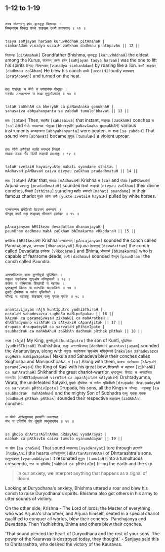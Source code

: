 ## 1-12 to 1-19


```shloka-sa

तस्य संजनयन् हर्षम् कुरुवृद्धः पितामहः ।
सिम्हनादम् विनद्य उच्चैः शङ्खम् दध्मौ प्रतापवान् ॥ १२ ॥

```
```shloka-sa-hk

tasya saMjayan harSam kuruvRddhaH pitAmahaH |
simhanAdam vinadya uccaiH zaGkham dadhmau pratApavAn || 12 ||

```
`पितामहः` `[pitAmahaH]` Grandfather Bhishma, `कुरुवृद्धः` `[kuruvRddhaH]` the eldest among the Kurus, `संजयन् तस्य हर्षम्` `[saMjayan tasya harSam]` was the one to lift his spirits `विनद्य सिम्हनादम्` `[vinadya simhanAdam]` by roaring like a lion. `दध्मौ शङ्खम्` `[dadhmau zaGkham]` He blew his conch `उच्चैः` `[uccaiH]` loudly `प्रतापवान्` `[pratApavAn]` and turned on the heat.


```shloka-sa

ततः शङ्खाः च भेर्याः च पणवानक गोमुखाः ।
सहसैव अभ्यहन्यन्त स शब्दः तुमुलोऽभवत् ॥ १३ ॥

```
```shloka-sa-hk

tataH zaGkhAH ca bheryAH ca paNavAnaka gomukhAH |
sahasaiva abhyahanyanta sa zabdaH tumulo'bhavat || 13 ||

```
`ततः` `[tataH]` Then, `सहसैव` `[sahasaiva]` that instant, `शङ्खाः` `[zaGkhAH]` conches `च` `[ca]` and `भेर्याः पणवानक गोमुखाः` `[bheryAH paNavAnaka gomukhAH]` various instruments `अभ्यहन्यन्त` `[abhyahanyanta]` were beaten. `स शब्दः` `[sa zabdaH]` That sound `अभवत्` `[abhavat]` became `तुमुलः` `[tumulaH]` a violent uproar.


```shloka-sa

ततः श्वेतैः हयैर्युक्ते महति स्यन्दने स्थितौ ।
माधवः पांडवः चैव दिव्यौ शङ्खौ प्रदध्मतुः ॥ १४ ॥

```
```shloka-sa-hk

tataH zvetaiH hayairyukte mahati syandane sthitau |
mAdhavaH pAMDavaH caiva divyau zaGkhau pradadhmatuH || 14 ||

```
`ततः` `[tataH]` After that, `माधवः` `[mAdhavaH]` Krishna `च` `[ca]` and `पांडवः` `[pAMDavaH]` Arjuna `प्रदध्मतुः` `[pradadhmatuH]` sounded `दिव्यौ शङ्खौ` `[divyau zaGkhau]` their divine conches, `स्थितौ` `[sthitau]` standing `महति स्यन्दने` `[mahati syandane]` in their famous chariot `युक्ते श्वेतैः हयैः` `[yukte zvetaiH hayaiH]` pulled by white horses.


```shloka-sa

पान्चजन्यम् हृषीकेशो देवदत्तम् धनन्जयः ।
पौन्ड्रम् दध्मौ महा शङ्खम् भीमकर्म वृकोदरः ॥ १५ ॥

```
```shloka-sa-hk

pAncajanyam hRSIkezo devadattam dhananjayaH |
paunDram dadhmau mahA zaGkham bhImakarma vRkodaraH || 15 ||

```
`हृषीकेशः` `[hRSIkezaH]` Krishna `पान्चजन्यम्` `[pAncajanyam]` sounded the conch called Panchajanya, `धनन्जयः` `[dhananjayaH]` Arjuna `देवदत्तम्` `[devadattam]` the conch called Devadatta `वृकोदरः` `[vRkodaraH]` and Bhima, `भीमकर्म` `[bhImakarma]` who is capable of fearsome deeds, `दध्मौ` `[dadhmau]` sounded `पौन्ड्रम्` `[paunDram]` the conch called Paundra.


```shloka-sa

अनन्तविजयम् राजा कुन्तीपुत्रो युधिष्ठिरः ।
नकुलः सहदेवश्च सुग्ःओष मणिपुष्पकौ ॥ १६ ॥
काश्यः च परमेष्वासः शिखण्डी च महारथः ।
धृष्टद्युम्नो विराटः च सात्यकिः चापराजितः ॥ १७ ॥
द्रुपदो द्रौपदेयाः च सर्वतः पृथिवीपते ।
सौभद्रः च महाबाहुः शङ्खान् दध्मुः पृथक् पृथक् ॥ १८ ॥

```
```shloka-sa-hk

anantavijayam rAjA kuntIputro yudhiSThiraH |
nakulaH sahadevazca sugHoSa maNipuSpakau || 16 ||
kAzyaH ca parameSvAsaH zikhaNDI ca mahArathaH |
dhRSTadyumno virATaH ca sAtyakiH cAparAjitaH || 17 ||
drupado draupadeyAH ca sarvataH pRthivIpate |
saubhadraH ca mahAbAhuH zaGkhAn dadhmuH pRthak pRthak || 18 ||

```
`राजा` `[rAjA]` My King, `कुन्तीपुत्रो` `[kuntIputro]` the son of Kunti, `युधिष्ठिरः` `[yudhiSThiraH]` Yudhishtira, `दध्मुः अनन्तविजयम्` `[dadhmuH anantavijayam]` sounded the Anantavijaya, along with `नकुलः सहदेवश्च सुग्ःओष मणिपुष्पकौ` `[nakulaH sahadevazca sugHoSa maNipuSpakau]` Nakula and Sahadeva blew their conches called Sughosha and Manipushpaka. `च` `[ca]` Along with them, `काश्यः परमेष्वासः` `[kAzyaH parameSvAsaH]` the King of Kasi with his great bow, `शिखण्डी च महारथः` `[zikhaNDI ca mahArathaH]` Shikhandi the great chariot-warrior, `धृष्टद्युम्नः विराटः च अपराजितः सात्यकिः` `[dhRSTadyumnaH virATaH ca aparAjitaH sAtyakiH]` Drshtadyumna, Virata, the undefeated Satyaki, `द्रुपदो द्रौपदेयाः च सर्वतः पृथिवीपते` `[drupado draupadeyAH ca sarvataH pRthivIpate]` Drupada, his sons, all the Kings `च सौभद्रः  महाबाहुः` `[ca saubhadraH  mahAbAhuH]` and the mighty Son of Subhadra `दध्मुः पृथक् पृथक्` `[dadhmuH pRthak pRthak]` sounded their respective `शङ्खान्` `[zaGkhAn]` conches.


```shloka-sa

स घोषो धार्तराष्ट्राणाम् हृदयानि व्यदारयत् ।
नभः च पृथिवीम् चैव तुमुलो व्यनुनादयन् ॥ १९ ॥

```
```shloka-sa-hk

sa ghoSo dhArtarASTrANAm hRdayAni vyadArayat |
nabhaH ca pRthivIm caiva tumulo vyanunAdayan || 19 ||

```
`स घोषः` `[sa ghoSaH]` That sound `व्यदारयत्` `[vyadArayat]` tore through `हृदयानि` `[hRdayAni]` the hearts `धार्तराष्ट्राणाम्` `[dhArtarASTrANAm]` of Dhrtarashtra's sons. `व्यनुनादयन्` `[vyanunAdayan]` It resonated `तुमुलः` `[tumulaH]` into a tumultuous crescendo, `नभः च पृथिवीम्` `[nabhaH ca pRthivIm]` filling the earth and the sky.


<a name='applnote_14'></a>
> In our anxiety, we interpret anything that happens as a signal of doom.



Looking at Duryodhana's anxiety, Bhishma uttered a roar and blew his conch to raise Duryodhana's spirits. Bhishma also got others in his army to utter sounds of victory.

On the other side, Krishna - The Lord of lords, the Master of everything, who was Arjuna's charioteer, and Arjuna himself, seated in a special chariot qualified to conquer all worlds, blew their conches- Panchajanya and Devadatta. Then Yudhishtira, Bhima and others blew their conches.

‘That sound pierced the heart of Duryodhana and the rest of your sons. The power of the Kauravas is destroyed today, they thought.’ - Sanjaya said this to Dhritarashtra, who desired the victory of the Kauravas.


